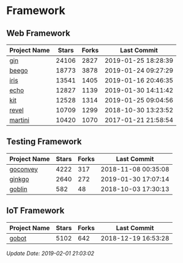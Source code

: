 # Framework

## Web Framework

| Project Name | Stars | Forks | Last Commit |
| ------------ | ----- | ----- | ----------- |
| [gin](https://github.com/gin-gonic/gin) | 24106 | 2827 | 2019-01-25 18:28:39 |
| [beego](https://github.com/astaxie/beego) | 18773 | 3878 | 2019-01-24 09:27:29 |
| [iris](https://github.com/kataras/iris) | 13541 | 1405 | 2019-01-16 20:46:35 |
| [echo](https://github.com/labstack/echo) | 12827 | 1139 | 2019-01-30 14:11:42 |
| [kit](https://github.com/go-kit/kit) | 12528 | 1314 | 2019-01-25 09:04:56 |
| [revel](https://github.com/revel/revel) | 10709 | 1299 | 2018-10-30 13:23:52 |
| [martini](https://github.com/go-martini/martini) | 10420 | 1070 | 2017-01-21 21:58:54 |

## Testing Framework

| Project Name | Stars | Forks | Last Commit |
| ------------ | ----- | ----- | ----------- |
| [goconvey](https://github.com/smartystreets/goconvey) | 4222 | 317 | 2018-11-08 00:35:08 |
| [ginkgo](https://github.com/onsi/ginkgo) | 2640 | 272 | 2019-01-30 17:07:14 |
| [goblin](https://github.com/franela/goblin) | 582 | 48 | 2018-10-03 17:30:13 |

## IoT Framework

| Project Name | Stars | Forks | Last Commit |
| ------------ | ----- | ----- | ----------- |
| [gobot](https://github.com/hybridgroup/gobot) | 5102 | 642 | 2018-12-19 16:53:28 |

*Update Date: 2019-02-01 21:03:02*